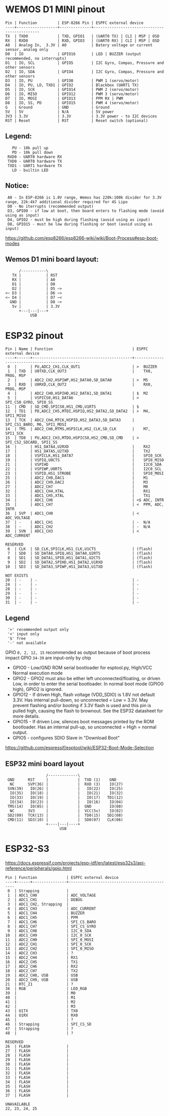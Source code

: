 # WEMOS D1 MINI pinout
```
Pin | Function         | ESP-8266 Pin | ESPFC external device
----+------------------+--------------+----------------------------------------------
TX  | TXD0             | TXD, GPIO1   | (UART0 TX) | CLI | MSP | OSD
RX  | RXD0             | RXD, GPIO3   | (UART0 RX) | CLI | MSP | OSD
A0  | Analog In,  3.3V | A0           | Batery voltage or current sensor, analog only
D0  | IO               | GPIO16       | LED | BUZZER (output recommended, no interrupts)
D1  | IO, SCL          | GPIO5        | I2C Gyro, Compas, Pressure and other sensors
D2  | IO, SDA          | GPIO4        | I2C Gyro, Compas, Pressure and other sensors
D3  | IO, PU           | GPIO0        | PWM 1 (servo/motor)
D4  | IO, PU, LD, TXD1 | GPIO2        | Blackbox (UART1 TX)
D5  | IO, SCK          | GPIO14       | PWM 2 (servo/motor)
D6  | IO, MISO         | GPIO12       | PWM 3 (servo/motor)
D7  | IO, MOSI         | GPIO13       | PPM RX | PWM
D8  | IO, SS, PD       | GPIO15       | PWM 4 (servo/motor)
G   | Ground           | GND          | Ground
5V  | 5V               | N/A          | 5V power
3V3 | 3.3V             | 3.3V         | 3.3V power - to I2C devices
RST | Reset            | RST          | Reset switch (optional)
```

## Legend:
```
   PU - 10k pull up
   PD - 10k pull down
 RXD0 - UART0 hardware RX
 TXD0 - UART0 hardware TX
 TXD1 - UART1 hardware TX
   LD - builtin LED
```

## Notice:
```
 A0 - In ESP-8266 is 1.0V range, Wemos has 220k:100k divider for 3.3V range, 22k:4k7 additional divider required for 4S Lipo
 D0 - No iterrupts (recommended output)
 D3, GPIO0 - if low at boot, then board enters to flashing mode (avoid using as input)
 D4, GPIO2 - must be high during flashing (avoid using as input)
 D8, GPIO15 - must be low during flashing or boot (avoid using as input)
```
https://github.com/esp8266/esp8266-wiki/wiki/Boot-Process#esp-boot-modes

## Wemos D1 mini board layout:
```
      /-----------\
   TX |           | RST
   RX |           | A0
   D1 |           | D0
   D2 |           | D5 ~>
<~ D3 |           | D6 ~>
<~ D4 |           | D7 ~<
  GND |           | D8 ~>
   5v |           | 3.3V
      +---|---|---+
           USB
```

# ESP32 pinout
```
Pin | Name | Function                                   | ESPFC external device
----+------+--------------------------------------------+----------------------------------------------
 0  |      | PU,ADC2_CH1,CLK_OUT1                       | >  BUZZER
 1  | TXD  | U0TXD,CLK_OUT3                             |    TX0, PROG, MSP
 2  |      | ADC2_CH2,HSPIWP,HS2_DATA0,SD_DATA0         | >  M5
 3  | RXD  | U0RXD,CLK_OUT2                             |    RX0, PROG, MSP
 4  |      | ADC2_CH0,HSPIHD,HS2_DATA1,SD_DATA1         | $  M2
 5  |      | VSPICS0,HS1_DATA6                          | >  SPI_CS0_GYRO, SPI0_SS
11  | CMD  | SD_CMD,SPICS0,HS1_CMD,U1RTS                | $  
12  | TD1  | PD,ADC2_CH5,MTDI,HSPIQ,HS2_DATA2,SD_DATA2  | >  M4, SPI1_MISO 
13  | TCK  | ADC2_CH4,MTCK,HSPID,HS2_DATA3,SD_DATA3     |    SPI_CS1_BARO, M6, SPI1_MOSI
14  | TMS  | ADC2_CH6,MTMS,HSPICLK,HS2_CLK,SD_CLK       |    M7, SPI1_SCK
15  | TD0  | PU,ADC2_CH3,MTDO,HSPICS0,HS2_CMD,SD_CMD    | >  SPI_CS2_SDCARD, SPI1_SS
16  |      | HS1_DATA4,U2RXD                            |    RX2
17  |      | HS1_DATA5,U2TXD                            |    TX2
18  |      | VSPICLK,HS1_DATA7                          |    SPI0_SCK
19  |      | VSPIQ,U0CTS                                |    SPI0_MISO
21  |      | VSPIHD                                     |    I2C0_SDA
22  |      | VSPIWP,U0RTS                               |    I2C0_SCL
23  |      | VSPID,HS1_STROBE                           |    SPI0_MOSI
25  |      | ADC2_CH8,DAC1                              |    M1
26  |      | ADC2_CH9,DAC2                              |    M3
27  |      | ADC2_CH7                                   |    M0
32  |      | ADC1_CH4,XTAL                              |    RX1
33  |      | ADC1_CH5,XTAL                              |    TX1
34  |      | ADC1_CH6                                   | <$ ADC, INTR
35  |      | ADC1_CH7                                   | <  PPM, ADC, INTR
36  | SVP  | ADC1_CH0                                   | <  ADC_VOLTAGE
37  | -    | ADC1_CH1                                   | -  N/A
38  | -    | ADC1_CH2                                   | -  N/A
39  | SVN  | ADC1_CH3                                   | <  ADC_CURRENT

RESERVED
 6  | CLK  | SD_CLK,SPICLK,HS1_CLK,U1CTS                | (flash)
 7  | SD0  | SD_DATA0,SPIQ,HS1_DATA0,U2RTS              | (flash)
 8  | SD1  | SD_DATA1,SPID,HS1_DATA1,U2CTS              | (flash)
 9  | SD2  | SD_DATA2,SPIHD,HS1_DATA2,U1RXD             | (flash)
10  | SD3  | SD_DATA3,SPIWP,HS1_DATA3,U1TXD             | (flash)

NOT EXISTS
20  | -    | -                                          | -
24  | -    | -                                          | -
28  | -    | -                                          | -
29  | -    | -                                          | -
30  | -    | -                                          | -
31  | -    | -                                          | -
```

## Legend
```
 '>' recommended output only
 '<' input only
 '$' free
 '-' not available
```
GPIO `0, 2, 12, 15` recommended as output because of boot process impact
GPIO `34-39` are input-only by chip

- GPIO0 - Low/GND	ROM serial bootloader for esptool.py, High/VCC	Normal execution mode
- GPIO2 - GPIO2 must also be either left unconnected/floating, or driven Low, in order to enter the serial bootloader. In normal boot mode (GPIO0 high), GPIO2 is ignored.
- GPIO12 - If driven High, flash voltage (VDD_SDIO) is 1.8V not default 3.3V. Has internal pull-down, so unconnected = Low = 3.3V. May prevent flashing and/or booting if 3.3V flash is used and this pin is pulled high, causing the flash to brownout. See the ESP32 datasheet for more details.
- GPIO15 - If driven Low, silences boot messages printed by the ROM bootloader. Has an internal pull-up, so unconnected = High = normal output.
- GPIO5 - configures SDIO Slave in "Download Boot"

https://github.com/espressif/esptool/wiki/ESP32-Boot-Mode-Selection

## ESP32 mini board layout
```
                  /-------------\
 GND      RST     |             |  TXD (1)    GND
  NC      SVP(36) |             |  RXD (3)    IO(27)
 SVN(39)   IO(26) |             |   IO(22)    IO(25)
  IO(35)   IO(18) |             |   IO(21)    IO(32)
  IO(33)   IO(19) |             |   IO(17)   TD1(12)
  IO(34)   IO(23) |             |   IO(16)    IO(04)
 TMS(14)   IO(05) |             |  GND        IO(00)
  NC      3V3     |             |  VCC(5v)    IO(02)
 SD2(09)  TCK(13) |             |  TD0(15)   SD1(08)
 CMD(11)  SD3(10) |             |  SD0(07)   CLK(06)
                  +----|---|----+
                        USB
```

# ESP32-S3

https://docs.espressif.com/projects/esp-idf/en/latest/esp32s3/api-reference/peripherals/gpio.html

```
Pin | Function             | ESPFC external device
----+------+---------------+----------------------------------------------
 0  | Strapping            |
 1  | ADC1_CH0             | ADC_VOLTAGE
 2  | ADC1_CH1             | DEBUG
 3  | ADC1_CH2, Strapping  |
 4  | ADC1_CH3             | ADC_CURRENT
 5  | ADC1_CH4             | BUZZER
 6  | ADC1_CH5             | PPM
 7  | ADC1_CH6             | SPI_CS_BARO
 8  | ADC1_CH7             | SPI_CS_GYRO
 9  | ADC1_CH8             | I2C_0_SDA
10  | ADC1_CH9             | I2C_0_SCK
11  | ADC2_CH0             | SPI_0_MOSI
12  | ADC2_CH1             | SPI_0_SCK
13  | ADC2_CH2             | SPI_0_MISO
14  | ADC2_CH3             | ?
15  | ADC2_CH4             | RX1
16  | ADC2_CH5             | TX1
17  | ADC2_CH6             | RX2
18  | ADC2_CH7             | TX2
19  | ADC2_CH8, USB        | USB
20  | ADC2_CH9, USB        | USB
21  | RTC_21               | ?
38  | RGB                  | LED_RGB
39  |                      | M0
40  |                      | M1
41  |                      | M2
42  |                      | M3
43  | U1TX                 | TX0
44  | U1RX                 | RX0
45  |                      | ?
46  | Strapping            | SPI_CS_SD
47  | Strapping            | ?
48  |                      | ?

RESERVED
26  | FLASH                |
27  | FLASH                |
28  | FLASH                |
29  | FLASH                |
30  | FLASH                |
31  | FLASH                |
32  | FLASH                |
33  | FLASH                |
34  | FLASH                |
35  | FLASH                |
36  | FLASH                |
37  | FLASH                |

UNAVAILABLE
22, 23, 24, 25
```